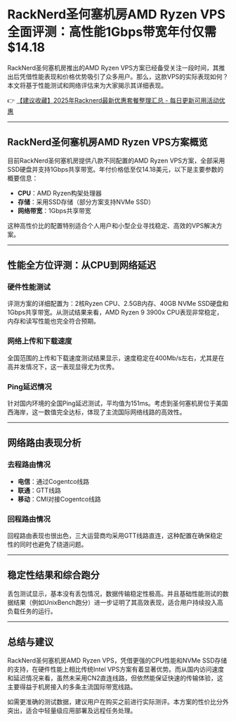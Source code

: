 # RackNerd圣何塞机房AMD Ryzen VPS全面评测：高性能1Gbps带宽年付仅需$14.18

RackNerd圣何塞机房推出的AMD Ryzen VPS方案已经备受关注一段时间，其推出后凭借性能表现和价格优势吸引了众多用户。那么，这款VPS的实际表现如何？本文将基于性能测试和网络评估来为大家揭示其详细表现。

👉 [【建议收藏】2025年Racknerd最新优惠套餐整理汇总 - 每日更新可用活动优惠](https://bit.ly/Rack_Nerd)

---

## RackNerd圣何塞机房AMD Ryzen VPS方案概览

目前RackNerd圣何塞机房提供八款不同配置的AMD Ryzen VPS方案，全部采用SSD硬盘并支持1Gbps共享带宽。年付价格低至仅14.18美元，以下是主要参数的概要信息：

- **CPU**：AMD Ryzen构架处理器
- **存储**：采用SSD存储（部分方案支持NVMe SSD）
- **网络带宽**：1Gbps共享带宽

这种高性价比的配置特别适合个人用户和小型企业寻找稳定、高效的VPS解决方案。

---

## 性能全方位评测：从CPU到网络延迟

### 硬件性能测试

评测方案的详细配置为：2核Ryzen CPU、2.5GB内存、40GB NVMe SSD硬盘和1Gbps共享带宽。从测试结果来看，AMD Ryzen 9 3900x CPU表现非常稳定，内存和读写性能也完全符合预期。

### 网络上传和下载速度

全国范围的上传和下载速度测试结果显示，速度稳定在400Mb/s左右，尤其是在高并发情况下，这一表现显得尤为优秀。

### Ping延迟情况

针对国内环境的全国Ping延迟测试，平均值为151ms。考虑到圣何塞机房位于美国西海岸，这一数值完全达标，体现了主流国际网络线路的高效性。

---

## 网络路由表现分析

### 去程路由情况

- **电信**：通过Cogentco线路
- **联通**：GTT线路
- **移动**：CMI对接Cogentco线路

### 回程路由情况

回程路由表现也很出色，三大运营商均采用GTT线路直连，这种配置在确保稳定性的同时也避免了绕道问题。

---

## 稳定性结果和综合跑分

丢包测试显示，基本没有丢包情况，数据传输稳定性极高。并且基础性能测试的数据结果（例如UnixBench跑分）进一步证明了其高效表现，适合用户持续投入高负载任务的运行。

---

## 总结与建议

RackNerd圣何塞机房AMD Ryzen VPS，凭借更强的CPU性能和NVMe SSD存储的支持，在硬件性能上相比传统Intel VPS方案有着显著优势。而从国内访问速度和延迟情况来看，虽然未采用CN2直连线路，但依然能保证快速的传输体验，这主要得益于机房接入的多条主流国际带宽线路。

如需更准确的测试数据，建议用户在购买之前进行实际测评。本方案的性价比分外突出，适合中轻量级应用部署及远程任务处理。